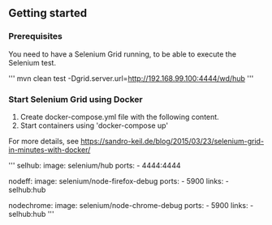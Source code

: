## Getting started

### Prerequisites

You need to have a Selenium Grid running, to be able to execute the Selenium test.

'''
mvn clean test -Dgrid.server.url=http://192.168.99.100:4444/wd/hub
'''

### Start Selenium Grid using Docker

1. Create docker-compose.yml file with the following content.
2. Start containers using 'docker-compose up' 

For more details, see https://sandro-keil.de/blog/2015/03/23/selenium-grid-in-minutes-with-docker/

'''
selhub:
  image: selenium/hub
  ports:
    - 4444:4444

nodeff:
  image: selenium/node-firefox-debug
  ports:
    - 5900
  links:
    - selhub:hub

nodechrome:
  image: selenium/node-chrome-debug
  ports:
    - 5900
  links:
    - selhub:hub
''' 